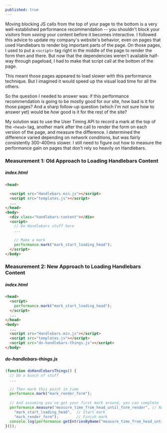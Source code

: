 ```yaml
---
published: true
---
```

Moving blocking JS calls from the top of your page to the bottom is a very well-established performance recommendation -- you shouldn't block your visitors from _seeing_ your content before it becomes interactive. I followed this advice to update my company's website's behavior, even on pages that used Handlebars to render big important parts of the page. On those pages, I used to put a `<script>` tag right in the middle of the page to render the form then and there. But now that the dependencies weren't available half-way through pageload, I had to make that script call at the bottom of the page.

This meant those pages appeared to load slower with this performance technique. But I imagined it would speed up the visual load time for all the others.

So the question I needed to answer was: if this performance recommendation is going to be mostly good for our site, how bad is it for those pages? And a sharp follow-up question (which I'm not sure how to answer yet) would be _how_ good is it for the rest of the site?

My solution was to use the User Timing API to record a mark at the top of the `<head>` tag, another mark after the call to render the form on each version of the page, and measure the difference. I determined the difference varied depending on network conditions, but was fairly consistently 300-400ms slower. I still need to figure out how to measure the performance gain on pages that don't rely so heavily on Handlebars.

### Measurement 1: Old Approach to Loading Handlebars Content

##### index.html
```html
<head>
  
  <script src="Handlebars.min.js"></script>
  <script src="templates.js"></script>
  ...
</head>
<body>
  <div class="handlebars-content"></div>
  <script>
    // Do Handlebars stuff here
    ...
  
    // Make a mark
    performance.mark("mark_start_loading_head");
  </script>
</body>
```

### Measurement 2: New Approach to Loading Handlebars Content

##### index.html
```html
<head>
  <script>
    performance.mark("mark_start_loading_head");
  </script>
  ...
</head>
<body>
  ...
  <script src="Handlebars.min.js"></script>
  <script src="templates.js"></script>
  <script src="do-handlebars-things.js"></script>
</body>
```

##### do-handlebars-things.js
```js:do-handlebars-things.js
(function doHandlebarsThings() {
  // Do a bunch of stuff
  ...

  // Then mark this point in time
  performance.mark("mark_render_form");
  
  // And assuming you've got your first mark around, you can complete
  performance.measure("measure_time_from_head_until_form_render", // Name your measure
    "mark_start_loading_head",  // Start mark
    "mark_render_form");        // Finish mark
  console.log(performance.getEntriesByName("measure_time_from_head_until_form_render")[0].duration + "ms until loaded form");
}());
```
